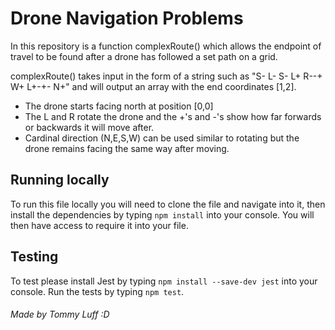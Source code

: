 # Drone Navigation Problems

In this repository is a function complexRoute() which allows the endpoint of travel to be found after a drone has followed a set path on a grid.

complexRoute() takes input in the form of a string such as "S- L- S- L+ R--+ W+ L+-+- N+" and will output an array with the end coordinates [1,2].

- The drone starts facing north at position [0,0]
- The L and R rotate the drone and the +'s and -'s show how far forwards or backwards it will move after.
- Cardinal direction (N,E,S,W) can be used similar to rotating but the drone remains facing the same way after moving.

## Running locally

To run this file locally you will need to clone the file and navigate into it, then install the dependencies by typing `npm install` into your console. You will then have access to require it into your file.

## Testing

To test please install Jest by typing `npm install --save-dev jest` into your console.
Run the tests by typing `npm test`.


###### *Made by Tommy Luff :D*
